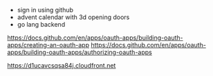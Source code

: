 
* sign in using github
* advent calendar with 3d opening doors
* go lang backend

https://docs.github.com/en/apps/oauth-apps/building-oauth-apps/creating-an-oauth-app
https://docs.github.com/en/apps/oauth-apps/building-oauth-apps/authorizing-oauth-apps

https://d1ucavcsqsa84j.cloudfront.net
